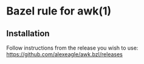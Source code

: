 # Bazel rule for awk(1)

## Installation

Follow instructions from the release you wish to use:
<https://github.com/alexeagle/awk.bzl/releases>
